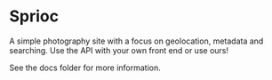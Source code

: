 # Sprioc

A simple photography site with a focus on geolocation, metadata and searching.
Use the API with your own front end or use ours!

See the docs folder for more information.

